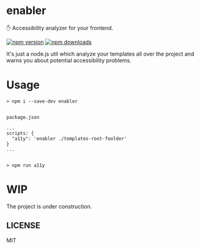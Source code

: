 # enabler
 ✋ Accessibility analyzer for your frontend.

<a href="https://badge.fury.io/js/enabler"><img src="https://badge.fury.io/js/enabler.svg" alt="npm version" ></a>
<a href="https://npmjs.org/enabler"><img src="https://img.shields.io/npm/dm/enabler.svg" alt="npm downloads" ></a>

It's just a node.js util which analyze your templates all over the project and warns you about potential accessibility problems.

# Usage

```
> npm i --save-dev enabler


package.json

...
scripts: {
  "a11y": 'enabler ./templates-root-foolder'
}
...


> npm run a11y

```

# WIP

The project is under construction.

## LICENSE

MIT

